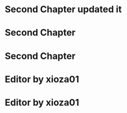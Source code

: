 # Second Chapter updated it
# Second Chapter
# Second Chapter
# Editor by xioza01
# Editor by xioza01


